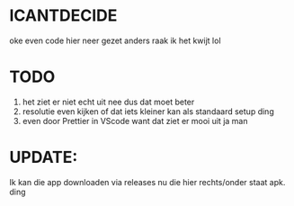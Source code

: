# ICANTDECIDE
oke even code hier neer gezet anders raak ik het kwijt lol

# TODO
1. het ziet er niet echt uit nee dus dat moet beter
2. resolutie even kijken of dat iets kleiner kan als standaard setup ding
3. even door Prettier in VScode want  dat ziet er mooi uit ja man
# UPDATE:
Ik kan die app downloaden via releases nu die hier rechts/onder staat apk. ding
